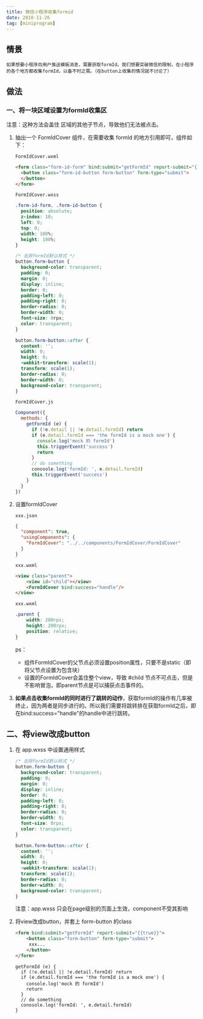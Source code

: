 ```yaml
---
title: 微信小程序收集formid
date: 2018-11-26
tag: [miniprogram]
---
```


## 情景

	如果想要小程序向用户推送模板消息，需要获取formId。我们想要突破微信的限制，在小程序的各个地方都收集formId，以备不时之需。（在button上收集的情况就不讨论了）

## 做法

### 一、将一块区域设置为formId收集区

注意：这种方法会盖住 区域的其他子节点，导致他们无法被点击。

1. 抽出一个 FormIdCover 组件，在需要收集 formId 的地方引用即可，组件如下：

   `FormIdCover.wxml`

   ```html
   <form class="form-id-form" bind:submit="getFormId" report-submit="{{true}}">
     <button class="form-id-button form-button" form-type="submit">
     </button>
   </form>
   ```

   `FormIdCover.wxss`

   ```scss
   .form-id-form, .form-id-button {
     position: absolute;
     z-index: 10;
     left: 0;
     top: 0;
     width: 100%;
     height: 100%;
   }
   
   /* 去除formId默认样式 */
   button.form-button {
     background-color: transparent;
     padding: 0;
     margin: 0;
     display: inline;
     border: 0;
     padding-left: 0;
     padding-right: 0;
     border-radius: 0;
     border-width: 0;
     font-size: 0rpx;
     color: transparent;
   }
   
   button.form-button::after {
     content: '';
     width: 0;
     height: 0;
     -webkit-transform: scale(1);
     transform: scale(1);
     border-radius: 0;
     border-width: 0;
     background-color: transparent;
   }
   ```

   `FormIdCover.js`

   ```js
   Component({
     methods: {
       getFormId (e) {
         if (!e.detail || !e.detail.formId) return
         if (e.detail.formId === 'the formId is a mock one') {
           console.log('mock 的 formId')
           this.triggerEvent('success')
           return
         }
         // do something
         conosole.log('formId: ', e.detail.formId)
         this.triggerEvent('success')
       }
     }
   })
   ```

2. 设置formIdCover

   `xxx.json`

   ```json
   {
     "component": true,
     "usingComponents": {
       "FormIdCover": "../../components/FormIdCover/FormIdCover"
     }
   }
   ```

   `xxx.wxml`

   ```html
   <view class="parent">
       <view id="child"></view>
       <FormIdCover bind:success="handle"/>
   </view>
   ```

   `xxx.wxml`

   ```css
   .parent {
       width: 200rpx;
       height: 200rpx;
       position: relative;
   }
   ```

   ps：

   - 组件FormIdCover的父节点必须设置position属性，只要不是static（即 将父节点设置为包含块）
   - 设置的FormIdCover会盖住整个view，导致 #child 节点不可点击，但是不影响冒泡，即parent节点是可以捕获点击事件的。

3. **如果点击收集formId的同时进行了跳转的动作**，获取formId的操作有几率被终止，因为两者是同步进行的。所以我们需要将跳转排在获取formId之后，即在bind:success="handle"的handle中进行跳转。


## 二、将view改成button

1. 在 app.wxss 中设置通用样式

   ```css
   /* 去除formId默认样式 */
   button.form-button {
     background-color: transparent;
     padding: 0;
     margin: 0;
     display: inline;
     border: 0;
     padding-left: 0;
     padding-right: 0;
     border-radius: 0;
     border-width: 0;
     font-size: 0rpx;
     color: transparent;
   }
   
   button.form-button::after {
     content: '';
     width: 0;
     height: 0;
     -webkit-transform: scale(1);
     transform: scale(1);
     border-radius: 0;
     border-width: 0;
     background-color: transparent;
   }
   ```

   注意：app.wxss 只会在page级别的页面上生效，component不受其影响

2. 将view改成button，并套上 form-button 的class

   ```html
   <form bind:submit="getFormId" report-submit="{{true}}">
       <button class="form-button" form-type="submit">
   		xxx...
       </button>
   </form>
   ```

   ```
   getFormId (e) {
     if (!e.detail || !e.detail.formId) return
     if (e.detail.formId === 'the formId is a mock one') {
       console.log('mock 的 formId')
       return
     }
     // do something
     conosole.log('formId: ', e.detail.formId)
   }
   ```
